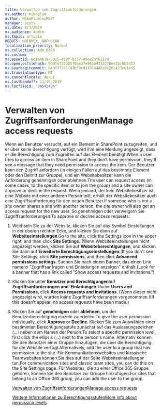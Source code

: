 ```yaml
---
title: Verwalten von Zugriffsanforderungen
ms.author: mikeplum
author: MikePlumleyMSFT
manager: scotv
ms.date: 8/3/2018
ms.audience: Admin
ms.topic: article
ROBOTS: NOINDEX, NOFOLLOW
localization_priority: Normal
ms.collection: Adm_O365
ms.custom: ''
ms.assetid: 6c1a4b19-5915-428f-bc57-40ee2af62178
ms.openlocfilehash: 90dfe7323b5f0ae37e963b413327bee2bc6b3d33
ms.sourcegitcommit: b43f77221f47b50c41197a448a9c26c423ce1ad5
ms.translationtype: MT
ms.contentlocale: de-DE
ms.lasthandoff: 11/15/2019
ms.locfileid: "36542495"
---
```

# <a name="manage-access-requests"></a><span data-ttu-id="64a1a-102">Verwalten von Zugriffsanforderungen</span><span class="sxs-lookup"><span data-stu-id="64a1a-102">Manage access requests</span></span>

<span data-ttu-id="64a1a-103">Wenn ein Benutzer versucht, auf ein Element in SharePoint zuzugreifen, und er über keine Berechtigung verfügt, wird ihm eine Meldung angezeigt, dass er die Berechtigung zum Zugreifen auf das Element benötigt.</span><span class="sxs-lookup"><span data-stu-id="64a1a-103">When a user tries to access an item in SharePoint and they don't have permission, they'll see a message that they need permission to access the item.</span></span> <span data-ttu-id="64a1a-104">Der Benutzer kann den Zugriff anfordern (in einigen Fällen auf das bestimmte Element oder den Beitritt zur Gruppe), und ein Websitebesitzer kann die Anforderung genehmigen oder ablehnen.</span><span class="sxs-lookup"><span data-stu-id="64a1a-104">The user can request access (in some cases, to the specific item or to join the group) and a site owner can approve or decline the request.</span></span> <span data-ttu-id="64a1a-105">Wenn jemand, der kein Websitebesitzer ist, eine Website mit einer anderen Person teilt, erhält der Websitebesitzer auch eine Zugriffsanforderung für den neuen Benutzer.</span><span class="sxs-lookup"><span data-stu-id="64a1a-105">If someone who is not a site owner shares a site with another person, the site owner will also get an access request for the new user.</span></span> <span data-ttu-id="64a1a-106">So genehmigen oder verweigern Sie Zugriffsanforderungen:</span><span class="sxs-lookup"><span data-stu-id="64a1a-106">To approve or decline access requests:</span></span>
  
1. <span data-ttu-id="64a1a-107">Wechseln Sie zu der Website, klicken Sie auf das Symbol Einstellungen in der oberen rechten Ecke, und klicken Sie dann auf **Websiteeinstellungen**.</span><span class="sxs-lookup"><span data-stu-id="64a1a-107">Go to the site, click the Settings icon in the upper right, and then click **Site Settings**.</span></span> <span data-ttu-id="64a1a-108">(Wenn Websiteeinstellungen nicht angezeigt werden, klicken Sie auf **Websiteberechtigungen**, und klicken Sie dann auf **Erweiterte Berechtigungseinstellungen**.</span><span class="sxs-lookup"><span data-stu-id="64a1a-108">(If you don't see Site Settings, click **Site permissions**, and then click **Advanced permissions settings**.</span></span> <span data-ttu-id="64a1a-109">Suchen Sie nach einem Banner, das einen Link namens "Zugriffsanfragen und Einladungen anzeigen" enthält.)</span><span class="sxs-lookup"><span data-stu-id="64a1a-109">Look for a banner that has a link called "Show access requests and invitations.")</span></span>
    
2. <span data-ttu-id="64a1a-110">Klicken Sie unter **Benutzer und Berechtigungen**auf **Zugriffsanforderungen und-Einladungen**.</span><span class="sxs-lookup"><span data-stu-id="64a1a-110">Under **Users and Permissions**, click **Access requests and invitations**.</span></span> <span data-ttu-id="64a1a-111">(Wenn dieser nicht angezeigt wird, wurden keine Zugriffsanforderungen vorgenommen.)</span><span class="sxs-lookup"><span data-stu-id="64a1a-111">(If this doesn't appear, no access requests have been made.)</span></span>
    
3. <span data-ttu-id="64a1a-112">Klicken Sie auf **genehmigen** oder **ablehnen**, um der Benutzerberechtigung einzeln zu erteilen.</span><span class="sxs-lookup"><span data-stu-id="64a1a-112">To give the user permission individually, click **Approve** or **Decline**.</span></span> <span data-ttu-id="64a1a-113">Klicken Sie zum Auswählen einer bestimmten Berechtigungsstufe zunächst auf das Auslassungszeichen (...) neben dem Namen der Person.</span><span class="sxs-lookup"><span data-stu-id="64a1a-113">To select a specific permission level, first click the ellipsis (...) next to the person's name.</span></span> <span data-ttu-id="64a1a-114">Alternativ können Sie den Benutzer einer Gruppe hinzufügen, die über die Berechtigung für die Website verfügt.</span><span class="sxs-lookup"><span data-stu-id="64a1a-114">Alternatively, add the user to a group that has permission to the site.</span></span> <span data-ttu-id="64a1a-115">Für Kommunikationswebsites und klassische Teamwebsites können Sie dies auf der Seite Websiteeinstellungen tun.</span><span class="sxs-lookup"><span data-stu-id="64a1a-115">For communication sites and classic team sites, you can do this on the Site Settings page.</span></span> <span data-ttu-id="64a1a-116">Für Websites, die zu einer Office 365 Gruppe gehören, können Sie den Benutzer zur Gruppe hinzufügen.</span><span class="sxs-lookup"><span data-stu-id="64a1a-116">For sites that belong to an Office 365 group, you can add the user to the group.</span></span>
    
    [<span data-ttu-id="64a1a-117">Verwalten von Zugriffsanforderungen</span><span class="sxs-lookup"><span data-stu-id="64a1a-117">Manage access requests </span></span>](https://go.microsoft.com/fwlink/?linkid=2008747)
    
    [<span data-ttu-id="64a1a-118">Weitere Informationen zu Berechtigungsstufen</span><span class="sxs-lookup"><span data-stu-id="64a1a-118">More info about permission levels</span></span>](https://go.microsoft.com/fwlink/?linkid=867071)
    

